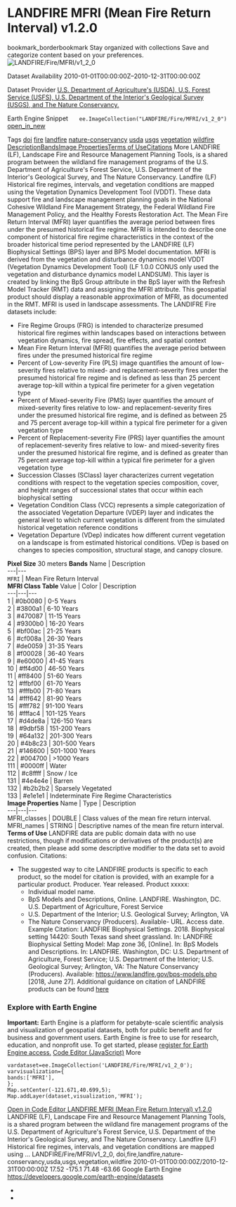  
#  LANDFIRE MFRI (Mean Fire Return Interval) v1.2.0 
bookmark_borderbookmark Stay organized with collections  Save and categorize content based on your preferences.
![LANDFIRE/Fire/MFRI/v1_2_0](https://developers.google.com/earth-engine/datasets/images/LANDFIRE/LANDFIRE_Fire_MFRI_v1_2_0_sample.png) 

Dataset Availability
    2010-01-01T00:00:00Z–2010-12-31T00:00:00Z 

Dataset Provider
     [ U.S. Department of Agriculture's (USDA), U.S. Forest Service (USFS), U.S. Department of the Interior's Geological Survey (USGS), and The Nature Conservancy. ](https://landfire.gov/) 

Earth Engine Snippet
     `    ee.ImageCollection("LANDFIRE/Fire/MFRI/v1_2_0")   ` [ open_in_new ](https://code.earthengine.google.com/?scriptPath=Examples:Datasets/LANDFIRE/LANDFIRE_Fire_MFRI_v1_2_0) 

Tags
     [doi](https://developers.google.com/earth-engine/datasets/tags/doi) [fire](https://developers.google.com/earth-engine/datasets/tags/fire) [landfire](https://developers.google.com/earth-engine/datasets/tags/landfire) [nature-conservancy](https://developers.google.com/earth-engine/datasets/tags/nature-conservancy) [usda](https://developers.google.com/earth-engine/datasets/tags/usda) [usgs](https://developers.google.com/earth-engine/datasets/tags/usgs) [vegetation](https://developers.google.com/earth-engine/datasets/tags/vegetation) [wildfire](https://developers.google.com/earth-engine/datasets/tags/wildfire)
[Description](https://developers.google.com/earth-engine/datasets/catalog/LANDFIRE_Fire_MFRI_v1_2_0#description)[Bands](https://developers.google.com/earth-engine/datasets/catalog/LANDFIRE_Fire_MFRI_v1_2_0#bands)[Image Properties](https://developers.google.com/earth-engine/datasets/catalog/LANDFIRE_Fire_MFRI_v1_2_0#image-properties)[Terms of Use](https://developers.google.com/earth-engine/datasets/catalog/LANDFIRE_Fire_MFRI_v1_2_0#terms-of-use)[Citations](https://developers.google.com/earth-engine/datasets/catalog/LANDFIRE_Fire_MFRI_v1_2_0#citations) More
LANDFIRE (LF), Landscape Fire and Resource Management Planning Tools, is a shared program between the wildland fire management programs of the U.S. Department of Agriculture's Forest Service, U.S. Department of the Interior's Geological Survey, and The Nature Conservancy.
Landfire (LF) Historical fire regimes, intervals, and vegetation conditions are mapped using the Vegetation Dynamics Development Tool (VDDT). These data support fire and landscape management planning goals in the National Cohesive Wildland Fire Management Strategy, the Federal Wildland Fire Management Policy, and the Healthy Forests Restoration Act.
The Mean Fire Return Interval (MFRI) layer quantifies the average period between fires under the presumed historical fire regime. MFRI is intended to describe one component of historical fire regime characteristics in the context of the broader historical time period represented by the LANDFIRE (LF) Biophysical Settings (BPS) layer and BPS Model documentation. MFRI is derived from the vegetation and disturbance dynamics model VDDT (Vegetation Dynamics Development Tool) (LF 1.0.0 CONUS only used the vegetation and disturbance dynamics model LANDSUM). This layer is created by linking the BpS Group attribute in the BpS layer with the Refresh Model Tracker (RMT) data and assigning the MFRI attribute. This geospatial product should display a reasonable approximation of MFRI, as documented in the RMT. MFRI is used in landscape assessments.
The LANDIFRE Fire datasets include:
  * Fire Regime Groups (FRG) is intended to characterize presumed historical fire regimes within landscapes based on interactions between vegetation dynamics, fire spread, fire effects, and spatial context
  * Mean Fire Return Interval (MFRI) quantifies the average period between fires under the presumed historical fire regime
  * Percent of Low-severity Fire (PLS) image quantifies the amount of low-severity fires relative to mixed- and replacement-severity fires under the presumed historical fire regime and is defined as less than 25 percent average top-kill within a typical fire perimeter for a given vegetation type
  * Percent of Mixed-severity Fire (PMS) layer quantifies the amount of mixed-severity fires relative to low- and replacement-severity fires under the presumed historical fire regime, and is defined as between 25 and 75 percent average top-kill within a typical fire perimeter for a given vegetation type
  * Percent of Replacement-severity Fire (PRS) layer quantifies the amount of replacement-severity fires relative to low- and mixed-severity fires under the presumed historical fire regime, and is defined as greater than 75 percent average top-kill within a typical fire perimeter for a given vegetation type
  * Succession Classes (SClass) layer characterizes current vegetation conditions with respect to the vegetation species composition, cover, and height ranges of successional states that occur within each biophysical setting
  * Vegetation Condition Class (VCC) represents a simple categorization of the associated Vegetation Departure (VDEP) layer and indicates the general level to which current vegetation is different from the simulated historical vegetation reference conditions
  * Vegetation Departure (VDep) indicates how different current vegetation on a landscape is from estimated historical conditions. VDep is based on changes to species composition, structural stage, and canopy closure.


**Pixel Size** 30 meters 
**Bands**
Name | Description  
---|---  
`MFRI` | Mean Fire Return Interval  
**MFRI Class Table**
Value | Color | Description  
---|---|---  
1 | #0b0080 | 0-5 Years  
2 | #3800a1 | 6-10 Years  
3 | #470087 | 11-15 Years  
4 | #9300b0 | 16-20 Years  
5 | #bf00ac | 21-25 Years  
6 | #cf008a | 26-30 Years  
7 | #de0059 | 31-35 Years  
8 | #f00028 | 36-40 Years  
9 | #e60000 | 41-45 Years  
10 | #ff4d00 | 46-50 Years  
11 | #ff8400 | 51-60 Years  
12 | #ffbf00 | 61-70 Years  
13 | #fffb00 | 71-80 Years  
14 | #fff642 | 81-90 Years  
15 | #fff782 | 91-100 Years  
16 | #fffac4 | 101-125 Years  
17 | #d4de8a | 126-150 Years  
18 | #9dbf58 | 151-200 Years  
19 | #64a132 | 201-300 Years  
20 | #4b8c23 | 301-500 Years  
21 | #146600 | 501-1000 Years  
22 | #004700 | >1000 Years  
111 | #0000ff | Water  
112 | #c8ffff | Snow / Ice  
131 | #4e4e4e | Barren  
132 | #b2b2b2 | Sparsely Vegetated  
133 | #e1e1e1 | Indeterminate Fire Regime Characteristics  
**Image Properties**
Name | Type | Description  
---|---|---  
MFRI_classes | DOUBLE | Class values of the mean fire return interval.  
MFRI_names | STRING | Descriptive names of the mean fire return interval.  
**Terms of Use**
LANDFIRE data are public domain data with no use restrictions, though if modifications or derivatives of the product(s) are created, then please add some descriptive modifier to the data set to avoid confusion.
Citations:
  * The suggested way to cite LANDFIRE products is specific to each product, so the model for citation is provided, with an example for a particular product. Producer. Year released. Product xxxxx:
    * Individual model name.
    * BpS Models and Descriptions, Online. LANDFIRE. Washington, DC. U.S. Department of Agriculture, Forest Service
    * U.S. Department of the Interior; U.S. Geological Survey; Arlington, VA
    * The Nature Conservancy (Producers). Available- URL. Access date.
Example Citation: LANDFIRE Biophysical Settings. 2018. Biophysical setting 14420: South Texas sand sheet grassland. In: LANDFIRE Biophysical Setting Model: Map zone 36, [Online]. In: BpS Models and Descriptions. In: LANDFIRE. Washington, DC: U.S. Department of Agriculture, Forest Service; U.S. Department of the Interior; U.S. Geological Survey; Arlington, VA: The Nature Conservancy (Producers). Available: <https://www.landfire.gov/bps-models.php> [2018, June 27]. Additional guidance on citation of LANDFIRE products can be found [here](https://landfire.gov/data/citation)


### Explore with Earth Engine
**Important:** Earth Engine is a platform for petabyte-scale scientific analysis and visualization of geospatial datasets, both for public benefit and for business and government users. Earth Engine is free to use for research, education, and nonprofit use. To get started, please [register for Earth Engine access.](https://console.cloud.google.com/earth-engine)
[Code Editor (JavaScript)](https://developers.google.com/earth-engine/datasets/catalog/LANDFIRE_Fire_MFRI_v1_2_0#code-editor-javascript-sample) More
```
vardataset=ee.ImageCollection('LANDFIRE/Fire/MFRI/v1_2_0');
varvisualization={
bands:['MFRI'],
};
Map.setCenter(-121.671,40.699,5);
Map.addLayer(dataset,visualization,'MFRI');
```
[ Open in Code Editor ](https://code.earthengine.google.com/?scriptPath=Examples:Datasets/LANDFIRE/LANDFIRE_Fire_MFRI_v1_2_0)
[ LANDFIRE MFRI (Mean Fire Return Interval) v1.2.0 ](https://developers.google.com/earth-engine/datasets/catalog/LANDFIRE_Fire_MFRI_v1_2_0)
LANDFIRE (LF), Landscape Fire and Resource Management Planning Tools, is a shared program between the wildland fire management programs of the U.S. Department of Agriculture's Forest Service, U.S. Department of the Interior's Geological Survey, and The Nature Conservancy. Landfire (LF) Historical fire regimes, intervals, and vegetation conditions are mapped using …
LANDFIRE/Fire/MFRI/v1_2_0, doi,fire,landfire,nature-conservancy,usda,usgs,vegetation,wildfire 
2010-01-01T00:00:00Z/2010-12-31T00:00:00Z
17.52 -175.1 71.48 -63.66 
Google Earth Engine
https://developers.google.com/earth-engine/datasets
  * [ ](https://doi.org/https://landfire.gov/)
  * [ ](https://doi.org/https://developers.google.com/earth-engine/datasets/catalog/LANDFIRE_Fire_MFRI_v1_2_0)


